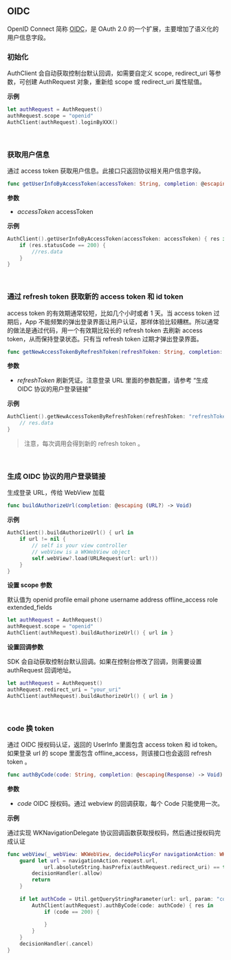 ## OIDC

<LastUpdated/>

OpenID Connect 简称 [OIDC](https://docs.authing.cn/v2/apn/#关于-oidc)，是 OAuth 2.0 的一个扩展，主要增加了语义化的用户信息字段。

### 初始化

AuthClient 会自动获取控制台默认回调，如需要自定义 scope, redirect_uri 等参数，可创建 AuthRequest 对象，重新给 scope 或 redirect_uri 属性赋值。

**示例**

```swift
let authRequest = AuthRequest()
authRequest.scope = "openid"
AuthClient(authRequest).loginByXXX()
```
<br>

### 获取用户信息

通过 access token 获取用户信息。此接口只返回协议相关用户信息字段。

```swift
func getUserInfoByAccessToken(accessToken: String, completion: @escaping(Response) -> Void)
```

**参数**

* *accessToken* accessToken

**示例**

```swift
AuthClient().getUserInfoByAccessToken(accessToken: accessToken) { res in
    if (res.statusCode == 200) {
        //res.data
    }
}
```

<br>

### 通过 refresh token 获取新的 access token 和 id token

access token 的有效期通常较短，比如几个小时或者 1 天。当 access token 过期后，App 不能频繁的弹出登录界面让用户认证，那样体验比较糟糕。所以通常的做法是通过代码，用一个有效期比较长的 refresh token 去刷新 access token，从而保持登录状态。只有当 refresh token 过期才弹出登录界面。

```swift
func getNewAccessTokenByRefreshToken(refreshToken: String, completion: @escaping(Response) -> Void)
```

**参数**

* *refreshToken* 刷新凭证。注意登录 URL 里面的参数配置，请参考 “生成 OIDC 协议的用户登录链接”

**示例**

```swift
AuthClient().getNewAccessTokenByRefreshToken(refreshToken: "refreshToken") { res in
    // res.data
}
```

>注意，每次调用会得到新的 refresh token 。

<br>

### 生成 OIDC 协议的用户登录链接

生成登录 URL，传给 WebView 加载

```swift
func buildAuthorizeUrl(completion: @escaping (URL?) -> Void)
```

**示例**

```swift
AuthClient().buildAuthorizeUrl() { url in
    if url != nil {
        // self is your view controller
        // webView is a WKWebView object
        self.webView?.load(URLRequest(url: url!))
    }
}
```

**设置 scope 参数**

默认值为 openid profile email phone username address offline_access role extended_fields

```swift
let authRequest = AuthRequest()
authRequest.scope = "openid"
AuthClient(authRequest).buildAuthorizeUrl() { url in }
```

**设置回调参数**

SDK 会自动获取控制台默认回调。如果在控制台修改了回调，则需要设置 authRequest 回调地址。

```swift
let authRequest = AuthRequest()
authRequest.redirect_uri = "your_uri"
AuthClient(authRequest).buildAuthorizeUrl() { url in }
```

<br>

### code 换 token

通过 OIDC 授权码认证，返回的 UserInfo 里面包含 access token 和 id token。如果登录 url 的 scope 里面包含 offline_access，则该接口也会返回 refresh token 。

```swift
func authByCode(code: String, completion: @escaping(Response) -> Void)
```

**参数**

* *code* OIDC 授权码。通过 webview 的回调获取，每个 Code 只能使用一次。

**示例**

通过实现 WKNavigationDelegate 协议回调函数获取授权码，然后通过授权码完成认证

```swift
func webView(_ webView: WKWebView, decidePolicyFor navigationAction: WKNavigationAction, decisionHandler: @escaping (WKNavigationActionPolicy) -> Void) {
    guard let url = navigationAction.request.url,
            url.absoluteString.hasPrefix(authRequest.redirect_uri) == true else {
        decisionHandler(.allow)
        return
    }
    
    if let authCode = Util.getQueryStringParameter(url: url, param: "code") {
        AuthClient(authRequest).authByCode(code: authCode) { res in
            if (code == 200) {
                
            }
        }
    }
    decisionHandler(.cancel)
}
```

<br>